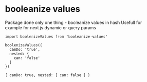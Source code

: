 # booleanize values

Package done only one thing - booleanize values in hash
Usefull for example for next.js dynamic or query params

```
import boolenizeValues from 'booleanize-values'

boolenizeValues({
  canDo: 'true',
  nested: {
    can: 'false'
  }
})

```

```
{ canDo: true, nested: { can: false } }
```
